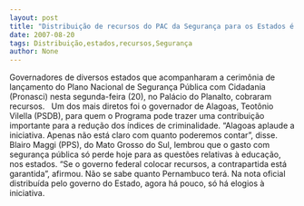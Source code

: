 ```yaml
---
layout: post
title: "Distribuição de recursos do PAC da Segurança para os Estados é uma incognita"
date: 2007-08-20
tags: Distribuição,estados,recursos,Segurança
author: None
---
```

Governadores de diversos estados que acompanharam a cerim&ocirc;nia de lan&ccedil;amento do Plano Nacional de Seguran&ccedil;a P&uacute;blica com Cidadania (Pronasci) nesta segunda-feira (20), no Pal&aacute;cio do Planalto, cobraram recursos.
&nbsp;
Um dos mais diretos foi o governador de Alagoas, Teot&ocirc;nio Vilella (PSDB), para quem o Programa pode trazer uma contribui&ccedil;&atilde;o importante para a redu&ccedil;&atilde;o dos &iacute;ndices de criminalidade. &ldquo;Alagoas aplaude a iniciativa. Apenas n&atilde;o est&aacute; claro com quanto poderemos contar&rdquo;, disse.
Blairo Maggi (PPS), do Mato Grosso do Sul, lembrou que o gasto com seguran&ccedil;a p&uacute;blica s&oacute; perde hoje para as quest&otilde;es relativas &agrave; educa&ccedil;&atilde;o, nos estados. &ldquo;Se o governo federal colocar recursos, a contrapartida est&aacute; garantida&rdquo;, afirmou. 
N&atilde;o se sabe quanto Pernambuco ter&aacute;. Na nota oficial distribu&iacute;da pelo governo do Estado, agora h&aacute; pouco, s&oacute; h&aacute; elogios &agrave; iniciativa. 